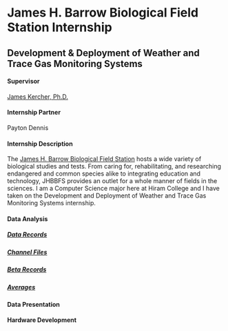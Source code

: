 # James H. Barrow Biological Field Station Internship
## Development & Deployment of Weather and Trace Gas Monitoring Systems

#### Supervisor
[James Kercher, Ph.D.](https://www.hiram.edu/faculty-and-staff/james-kercher/)

#### Internship Partner
Payton Dennis

#### Internship Description
The [James H. Barrow Biological Field Station](https://www.hiram.edu/academics/field-stations/barrow-field-station/) hosts a wide variety of biological studies and tests. From caring for, rehabilitating, and researching endangered and common species alike to integrating education and technology, JHBBFS provides an outlet for a whole manner of fields in the sciences. I am a Computer Science major here at Hiram College and I have taken on the Development and Deployment of Weather and Trace Gas Monitoring Systems internship.

#### Data Analysis
##### [Data Records](https://github.com/henryroeth/fs_sample_testing/tree/main/data_records)

##### [Channel Files](https://github.com/henryroeth/fs_sample_testing/tree/main/data_records/channel_files) 
##### [Beta Records](https://github.com/henryroeth/fs_sample_testing/tree/main/data_records/beta_records)
##### [Averages](https://github.com/henryroeth/fs_sample_testing/tree/main/data_records/averages)

#### Data Presentation

#### Hardware Development


